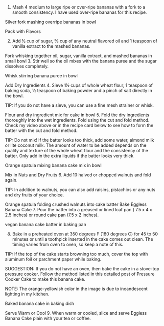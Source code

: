 1. Mash 4 medium to large ripe or over-ripe bananas with a fork to a smooth consistency. I have used over-ripe bananas for this recipe.

Silver fork mashing overripe bananas in bowl

Pack with Flavors

2. Add ½ cup of sugar, ⅔ cup of any neutral flavored oil and 1 teaspoon of vanilla extract to the mashed bananas.

Fork whisking together oil, sugar, vanilla extract, and mashed bananas in small bowl
3. Stir well so the oil mixes with the banana puree and the sugar dissolves completely.

Whisk stirring banana puree in bowl

Add Dry Ingredients
4. Sieve 1½ cups of whole wheat flour, 1 teaspoon of baking soda, ½ teaspoon of baking powder and a pinch of salt directly in the bowl.

TIP: If you do not have a sieve, you can use a fine mesh strainer or whisk.

Flour and dry ingredient mix for cake in bowl
5. Fold the dry ingredients thoroughly into the wet ingredients. Fold using the cut and fold method. Check my video above or in the recipe card below to see how to form the batter with the cut and fold method.

TIP: Do not mix! If the batter looks too thick, add some water, almond milk or lite coconut milk. The amount of water to be added depends on the quality and texture of the whole wheat flour and the consistency of the batter. Only add in the extra liquids if the batter looks very thick. 

Orange spatula mixing banana cake mix in bowl

Mix in Nuts and Dry Fruits
6. Add 10 halved or chopped walnuts and fold again.

TIP: In addition to walnuts, you can also add raisins, pistachios or any nuts and dry fruits of your choice.

Orange spatula folding crushed walnuts into cake batter
Bake Eggless Banana Cake
7. Pour the batter into a greased or lined loaf pan ( 7.5 x 4 x 2.5 inches) or round cake pan (7.5 x 2 inches).

vegan banana cake batter in baking pan

8. Bake in a preheated oven at 350 degrees F (180 degrees C) for 45 to 50 minutes or until a toothpick inserted in the cake comes out clean. The timing varies from oven to oven, so keep a note of this.

TIP: If the top of the cake starts browning too much, cover the top with aluminum foil or parchment paper while baking.

SUGGESTION: If you do not have an oven, then bake the cake in a stove-top pressure cooker. Follow the method listed in this detailed post of Pressure Cooker Cake to make this banana cake.

NOTE: The orange-yellowish color in the image is due to incandescent lighting in my kitchen.

Baked banana cake in baking dish

Serve Warm or Cool
9. When warm or cooled, slice and serve Eggless Banana Cake plain with your tea or coffee.